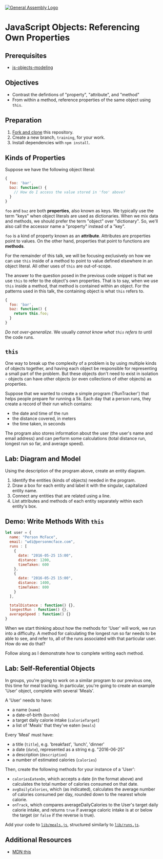 [![General Assembly Logo](https://camo.githubusercontent.com/1a91b05b8f4d44b5bbfb83abac2b0996d8e26c92/687474703a2f2f692e696d6775722e636f6d2f6b6538555354712e706e67)](https://generalassemb.ly/education/web-development-immersive)

# JavaScript Objects: Referencing Own Properties

## Prerequisites

-   [js-objects-modeling](https://github.com/ga-wdi-boston/js-objects-modeling)

## Objectives

-   Contrast the defintions of "property", "attribute", and "method"
-   From within a method, reference properties of the same object using `this`.

## Preparation

1.  [Fork and clone](https://github.com/ga-wdi-boston/meta/wiki/ForkAndClone)
    this repository.
1.  Create a new branch, `training`, for your work.
1.  Install dependencies with `npm install`.

## Kinds of Properties

Suppose we have the following object literal:

```js
{
  foo: 'bar',
  baz: function() {
    // How do I access the value stored in 'foo' above?
  }
}
```

`foo` and `baz` are both **properties**, also known as keys. We typically use
the term "keys" when object literals are used as dictionaries. When we mix data
and methods, we should prefer the term "object" over "dictionary". So, we'll
also call the accessor name a "property" instead of a "key".

`foo` is a kind of property known as an **attribute**. Attributes are properties
point to values. On the other hand, properties that point to functions are
**methods**.

For the remainder of this talk, we will be focusing exclusively on how we can
use `this` inside of a method to point to value defined elsewhere in an object
literal. All other uses of `this` are out-of-scope.

The answer to the question posed in the previous code snippet is that we use
`this` to refer to the object's own properties. That is to say, when we use
`this` inside a method, that method is contained within an object. For the
patterns used in this talk, the containing object is what `this` refers to.

```js
{
  foo: 'bar',
  baz: function() {
    return this.foo;
  }
}
```

*Do not over-generalize*. We usually *cannot know what `this` refers to* until
the code runs.

## `this`

One way to break up the complexity of a problem is by using multiple kinds of
objects together, and having each object be responsible for representing a small
part of the problem. But these objects don't need to exist in isolation -
objects can have other objects (or even collections of other objects) as
properties.

Suppose that we wanted to create a simple program ('RunTracker') that helps
people prepare for running a 5k. Each day that a person runs, they create a
record of their run which contains:

-   the date and time of the run
-   the distance covered, in meters
-   the time taken, in seconds

The program also stores information about the user (the user's name and email
address) and can perform some calculations (total distance run, longest run
so far, and average speed).

## Lab: Diagram and Model

Using the description of the program above, create an entity diagram.

1.  Identify the entities (kinds of objects) needed in the program.
1.  Draw a box for each entity and label it with the singular, capitalized
    entity name.
1.  Connect any entities that are related using a line.
1.  List attributes and methods of each entity separately within each entity's
    box.

## Demo: Write Methods With `this`

```js
let user = {
  name: "Person McFace",
  email: "wdi@personmcface.com",
  runs : [
    {
      date: "2016-05-25 15:00",
      distance: 1200,
      timeTaken: 600
    },
    {
      date: "2016-05-25 15:00",
      distance: 1400,
      timeTaken: 800
    }
  ],

  totalDistance : function() {},
  longestRun : function() {},
  averageSpeed : function() {}
}
```

When we start thinking about how the methods for 'User' will work, we run into a
difficulty. A method for calculating the longest run so far needs to be able to
see, and refer to, all of the runs associated with that particular user. How do
we do that?

Follow along as I demonstrate how to complete writing each method.

## Lab: Self-Referential Objects

In groups, you're going to work on a similar program to our previous one, this
time for meal tracking. In particular, you're going to create an example 'User'
object, complete with several 'Meals'.

A 'User' needs to have:

-   a name (`name`)
-   a date-of-birth (`bornOn`)
-   a target daily calorie intake (`calorieTarget`)
-   a list of 'Meals' that they've eaten (`meals`)

Every 'Meal' must have:

-   a title (`title`), e.g. 'breakfast', 'lunch', 'dinner'
-   a date (`date`), represented as a string e.g. "2016-06-25"
-   a description (`description`)
-   a number of estimated calories (`calories`)

Then, create the following methods for your instance of a 'User':

-   `caloriesEatenOn`, which accepts a date (in the format above) and calculates
    the total number of calories consumed on that date.
-   `avgDailyCalories`, which (as indicated), calculates the average number of
    calories consumed per day, rounded down to the nearest whole calorie.
-   `onTrack`, which compares averageDailyCalories to the User's target daily
    calorie intake, and returns `true` if average caloric intake is at or below
    the target (or `false` if the reverse is true).

Add your code to [`lib/meals.js`](lib/meals.js), structured similarly to
[`lib/runs.js`](lib/runs.js).

## Additional Resources

-   [MDN this](https://developer.mozilla.org/en-US/docs/Web/JavaScript/Reference/Operators/this)

